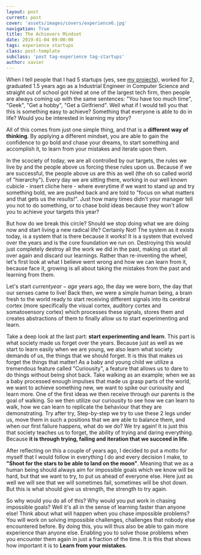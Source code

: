 ```yaml
---
layout: post
current: post
cover: 'assets/images/covers/experience6.jpg'
navigation: True
title: The Achievers Mindset
date: 2019-01-04 09:00:00
tags: experience startups
class: post-template
subclass: 'post tag-experience tag-startups'
author: xavier
---
```


When I tell people that I had 5 startups (yes, see [my projects](/projects)), worked for 2, graduated 1.5 years ago as a Industrial Engineer in Computer Science and straight out of school got hired at one of the largest tech firm, then people are always coming up with the same sentences: "You have too much time", "Geek", "Get a hobby", "Get a Girlfriend". Well what if I would tell you that this is something easy to achieve? Something that everyone is able to do in life? Would you be interested in learning my story?

All of this comes from just one simple thing, and that is a **different way of thinking**. By applying a different mindset, you are able to gain the confidence to go bold and chase your dreams, to start something and accomplish it, to learn from your mistakes and iterate upon them. 

In the scociety of today, we are all controlled by our targets, the rules we live by and the people above us forcing these rules upon us. Because if we are successful, the people above us are this as well (the oh so called world of "hierarchy"). Every day we are sitting there, working in our well known cubicle - insert cliche here - where everytime if we want to stand up and try something bold, we are pushed back and are told to "focus on what matters and that gets us the results!". Just how many times didn't your manager tell you not to do something, or to chase bold ideas because they won't allow you to achieve your targets this year?

But how do we break this circle? Should we stop doing what we are doing now and start living a new radical life? Certainly Not! The system as it exists today, is a system that is there because it works! It is a system that evolved over the years and is the core foundation we run on. Destroying this would just completely destroy all the work we did in the past, making us start all over again and discard our learnings. Rather than re-inventing the wheel, let's first look at what I believe went wrong and how we can learn from it, because face it, growing is all about taking the mistakes from the past and learning from them.

Let's start $currentyear - age$ years ago, the day we were born, the day that our senses came to live! Back then, we were a simple human being, a brain fresh to the world ready to start receiving different signals into its cerebral cortex (more specifically the visual cortex, auditory cortex and somatosensory cortex) which processes these signals, stores them and creates abstractions of them to finally allow us to start experimenting and learn.

Take a deep look at the last part: **start experimenting and learn**. This part is what society made us forget over the years. Because just as well as we start to learn easily when we are young, we also learn what society demands of us, the things that we should forget. It is this that makes us forget the things that matter! As a baby and young child we utilize a tremendous feature called "Curiousity", a feature that allows us to dare to do things without being shot back. Take walking as an example; when we as a baby processed enough impulses that made us grasp parts of the world, we want to achieve something new, we want to spike our curiousity and learn more. One of the first ideas we then receive through our parents is the goal of walking. So we then utilize our curiousity to see how we can learn to walk, how we can learn to replicate the behaviour that they are demonstrating. Try after try, Step-by-step we try to use these 2 legs under us, move them in such a positions that we are able to balance them, and when our first failure happens, what do we do? We try again! It is just this that society teaches us to forget, the ability of trying and daring everything. Because **it is through trying, failing and iteration that we succeed in life**.

After reflecting on this a couple of years ago, I decided to put a motto for myself that I would follow in everything I do and every decision I make, to **"Shoot for the stars to be able to land on the moon"**. Meaning that we as a human being should always aim for impossible goals which we know will be hard, but that we want to try, to put us ahead of everyone else. Here just as well we will see that we will sometimes fail, sometimes will be shot down. But this is what should give us strength, the strength to try again. 

So why would you do all of this? Why would you put work in chasing impossible goals? Well it's all in the sense of learning faster than anyone else! Think about what will happen when you chase impossible problems? You will work on solving impossible challenges, challenges that nobody else encountered before. By doing this, you will thus also be able to gain more experience than anyone else. Enabling you to solve those problems when you encounter them again in just a fraction of the time. It is this that shows how important it is to **Learn from your mistakes**.



